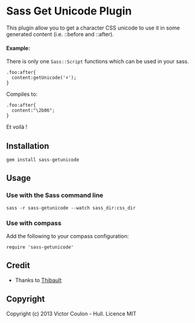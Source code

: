 # Sass Get Unicode Plugin

This plugin allow you to get a character CSS unicode to use it in some generated content (i.e. ::before and ::after).

#### Example:

There is only one ``Sass::Script`` functions which can be used in your sass.

    .foo:after{
      content:getUnicode('⬆');
    }
    
Compiles to:

    .foo:after{
      content:"\2b06";
    }
    
Et voilà !

## Installation

    gem install sass-getunicode
  
## Usage

### Use with the Sass command line

    sass -r sass-getunicode --watch sass_dir:css_dir
  
### Use with compass

Add the following to your compass configuration:

    require 'sass-getunicode'

## Credit

* Thanks to [Thibault](http://http://sweetdub.com/)

## Copyright
Copyright (c) 2013 Victor Coulon - Hull. Licence MIT